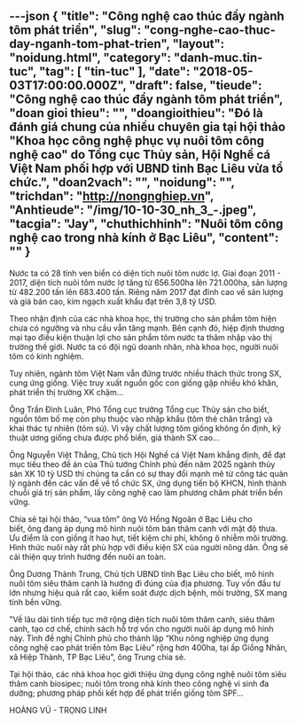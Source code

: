 ---json
{
    "title": "Công nghệ cao thúc đẩy ngành tôm phát triển",
    "slug": "cong-nghe-cao-thuc-day-nganh-tom-phat-trien",
    "layout": "noidung.html",
    "category": "danh-muc.tin-tuc",
    "tag": [
        "tin-tuc"
    ],
    "date": "2018-05-03T17:00:00.000Z",
    "draft": false,
    "tieude": "Công nghệ cao thúc đẩy ngành tôm phát triển",
    "doan gioi thieu": "",
    "doangioithieu": "Đó là đánh giá chung của nhiều chuyên gia tại hội thảo \"Khoa học công nghệ phục vụ nuôi tôm công nghệ cao\" do Tổng cục Thủy sản, Hội Nghề cá Việt Nam phối hợp với UBND tỉnh Bạc Liêu vừa tổ chức.",
    "doan2vach": "",
    "noidung": "",
    "trichdan": "http://nongnghiep.vn",
    "Anhtieude": "/img/10-10-30_nh_3_-.jpeg",
    "tacgia": "Jay",
    "chuthichhinh": "Nuôi tôm công nghệ cao trong nhà kính ở Bạc Liêu",
    "__content__": ""
}
---
<p><span style="font-size:14px">Nước ta c&oacute; 28 tỉnh ven biển c&oacute; diện t&iacute;ch nu&ocirc;i t&ocirc;m nước lợ. Giai đoạn 2011 - 2017, diện t&iacute;ch nu&ocirc;i t&ocirc;m nước lợ tăng từ 656.500ha l&ecirc;n 721.000ha, sản lượng từ 482.200 tấn l&ecirc;n 683.400 tấn. Ri&ecirc;ng năm 2017 đạt đỉnh cao về sản lượng v&agrave; gi&aacute; b&aacute;n cao, kim ngạch xuất khẩu đạt tr&ecirc;n 3,8 tỷ USD.</span></p>

<p><span style="font-size:14px">Theo nhận định của c&aacute;c nh&agrave; khoa học, thị trường cho sản phẩm t&ocirc;m hiện chưa c&oacute; ngưỡng v&agrave; nhu cầu vẫn tăng mạnh. B&ecirc;n cạnh đ&oacute;, hiệp định thương mại tạo điều kiện thuận lợi cho sản phẩm t&ocirc;m nước ta th&acirc;m nhập v&agrave;o thị trường thế giới. Nước ta c&oacute; đội ngũ doanh nh&acirc;n, nh&agrave; khoa học, người nu&ocirc;i t&ocirc;m c&oacute; kinh nghiệm.</span></p>

<p><span style="font-size:14px">Tuy nhi&ecirc;n, ng&agrave;nh t&ocirc;m Việt Nam vẫn đứng trước nhiều th&aacute;ch thức trong SX, cung ứng giống. Việc truy xuất nguồn gốc con giống gặp nhiều kh&oacute; khăn, ph&aacute;t triển thị trường XK chậm&hellip;</span></p>

<p><span style="font-size:14px">&Ocirc;ng Trần Đ&igrave;nh Lu&acirc;n, Ph&oacute; Tổng cục trưởng Tổng cục Thủy sản cho biết, nguồn t&ocirc;m bố mẹ c&ograve;n phụ thuộc v&agrave;o nhập khẩu (t&ocirc;m thẻ ch&acirc;n trắng) v&agrave; khai th&aacute;c tự nhi&ecirc;n (t&ocirc;m s&uacute;). V&igrave; vậy chất lượng t&ocirc;m giống kh&ocirc;ng ổn định, kỹ thuật ương giống chưa được phổ biến, gi&aacute; th&agrave;nh&nbsp;SX cao...</span></p>

<p><span style="font-size:14px">&Ocirc;ng Nguyễn Việt Thắng, Chủ tịch Hội Nghề c&aacute; Việt Nam khẳng định, để đạt mục ti&ecirc;u theo đề &aacute;n của Thủ tướng Ch&iacute;nh phủ đến năm 2025 ng&agrave;nh thủy sản&nbsp;XK 10 tỷ USD th&igrave; ch&uacute;ng ta cần c&oacute; sự thay đổi mạnh mẽ từ c&ocirc;ng t&aacute;c quản l&yacute; ng&agrave;nh đến c&aacute;c vấn đề về tổ chức SX, ứng dụng tiến bộ KHCN, h&igrave;nh th&agrave;nh chuỗi gi&aacute; trị sản phẩm, lấy c&ocirc;ng nghệ cao l&agrave;m phương ch&acirc;m ph&aacute;t triển bền vững.</span></p>

<p><span style="font-size:14px">Chia sẻ tại hội thảo, &ldquo;vua t&ocirc;m&rdquo; &ocirc;ng V&otilde; Hồng Ngo&atilde;n ở Bạc Li&ecirc;u cho biết,&nbsp;&ocirc;ng&nbsp;đang &aacute;p dụng m&ocirc; h&igrave;nh nu&ocirc;i t&ocirc;m b&aacute;n th&acirc;m canh với mật độ thưa. Ưu điểm l&agrave;&nbsp;con giống&nbsp;&iacute;t hao hụt, tiết kiệm chi ph&iacute;, kh&ocirc;ng&nbsp;&ocirc; nhiễm&nbsp;m&ocirc;i trường. H&igrave;nh thức nu&ocirc;i n&agrave;y rất ph&ugrave; hợp với điều kiện&nbsp;SX của người n&ocirc;ng d&acirc;n. &Ocirc;ng sẽ cải thiện quy tr&igrave;nh hướng đến nu&ocirc;i an to&agrave;n.</span></p>

<p><span style="font-size:14px">&Ocirc;ng Dương Th&agrave;nh Trung, Chủ tịch UBND tỉnh Bạc Li&ecirc;u cho biết, m&ocirc; h&igrave;nh nu&ocirc;i t&ocirc;m si&ecirc;u th&acirc;m canh l&agrave; hướng đi đ&uacute;ng của địa phương. Tuy vốn đầu tư lớn nhưng hiệu quả rất cao, kiểm so&aacute;t được dịch bệnh, m&ocirc;i trường,&nbsp;SX mang t&iacute;nh bền vững.</span></p>

<p><span style="font-size:14px">&quot;Về l&acirc;u d&agrave;i tỉnh tiếp tục mở rộng diện t&iacute;ch nu&ocirc;i t&ocirc;m th&acirc;m canh, si&ecirc;u th&acirc;m canh, tạo cơ chế, ch&iacute;nh s&aacute;ch hỗ trợ vốn cho người nu&ocirc;i &aacute;p dụng m&ocirc; h&igrave;nh n&agrave;y. Tỉnh đề nghị&nbsp;Ch&iacute;nh phủ cho th&agrave;nh lập &ldquo;Khu n&ocirc;ng nghiệp ứng dụng c&ocirc;ng nghệ cao ph&aacute;t triển t&ocirc;m Bạc Li&ecirc;u&rdquo; rộng hơn 400ha, tại ấp Giồng Nh&atilde;n, x&atilde; Hiệp Th&agrave;nh,&nbsp;TP Bạc Li&ecirc;u&quot;, &ocirc;ng Trung chia sẻ.</span></p>

<p><span style="font-size:14px">Tại hội thảo, c&aacute;c nh&agrave; khoa học giới thiệu ứng dụng c&ocirc;ng nghệ nu&ocirc;i t&ocirc;m si&ecirc;u th&acirc;m canh biosipec; nu&ocirc;i t&ocirc;m trong nh&agrave; k&iacute;nh theo c&ocirc;ng nghệ vi sinh đa dưỡng; phương ph&aacute;p phối kết hợp để ph&aacute;t triển giống t&ocirc;m SPF&hellip;</span></p>

<p><span style="font-size:14px">HO&Agrave;NG VŨ - TRỌNG LINH</span></p>
